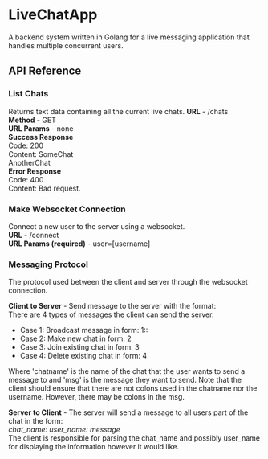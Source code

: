 # LiveChatApp
A backend system written in Golang for a live messaging application that handles multiple concurrent users. 

## API Reference 

### List Chats 
Returns text data containing all the current live chats. 
**URL** - /chats  
**Method** - GET  
**URL Params** - none  
**Success Response**  
    Code: 200  
    Content: SomeChat  
             AnotherChat  
**Error Response**  
    Code: 400  
    Content: Bad request.   

### Make Websocket Connection 
Connect a new user to the server using a websocket.  
**URL** - /connect  
**URL Params (required)** - user=[username]  

### Messaging Protocol
The protocol used between the client and server through the websocket connection.


**Client to Server** - Send message to the server with the format:  
There are 4 types of messages the client can send the server.  
- Case 1: Broadcast message in form: 1<chatname>:<username>:<msg> 
- Case 2: Make new chat in form: 2<chatname>  
- Case 3: Join existing chat in form: 3<chatname>  
- Case 4: Delete existing chat in form: 4<chatname>    

Where 'chatname' is the name of the chat that the user wants to send a message to and 'msg' is the message they want to send. Note that the client should ensure that there are not colons used in the chatname nor the username. However, there may be colons in the msg.  
 
**Server to Client** - The server will send a message to all users part of the chat in the form:   
*chat_name: user_name: message*   
The client is responsible for parsing the chat_name and possibly user_name for displaying the information however it would like.    
